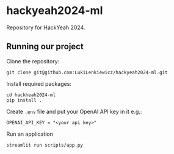 # hackyeah2024-ml

Repository for HackYeah 2024.

## Running our project

Clone the repository:
```
git clone git@github.com:LukiLenkiewicz/hackyeah2024-ml.git
```

Install required packages:
```
cd hackheah2024-ml
pip install .
```

Create `.env` file and put your OpenAI API key in it e.g.:

```
OPENAI_API_KEY = "<your api key>"
```

Run an application
```
streamlit run scripts/app.py
```
